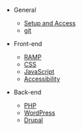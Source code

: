 * General

  * [Setup and Access](general/onboarding/local_setup.md)
  * [git](general/git/standards.md)

* Front-end

  * [RAMP](front-end/ramp.md)
  * [CSS](front-end/css.md)
  * [JavaScript](front-end/js.md)
  * [Accessibility](front-end/accessibility.md)

* Back-end

  * [PHP](back-end/php/standards.md)
  * [WordPress](back-end/wordpress/wordpress.md)
  * [Drupal](back-end/drupal/drupal.md)
